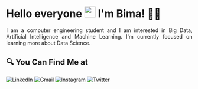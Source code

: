 # Hello everyone <img src="https://github.com/TheDudeThatCode/TheDudeThatCode/blob/master/Assets/Hi.gif" width="30px"> I'm Bima! 🧑🏻

<p align="justify">
  I am a computer engineering student and I am interested in Big Data, Artificial Intelligence and Machine Learning.  I'm currently focused on learning more about Data Science.
  </p>

## 🔍 You Can Find Me at

<p>
  <a href="https://www.linkedin.com/in/abimanyusrisetyo" target="_blank"><img alt="LinkedIn" src="https://img.shields.io/badge/linkedin-%230077B5.svg?&style=for-the-badge&logo=linkedin&logoColor=white" /></a>  
  <a href="mailto:abimanyusrisetyo@gmail.com" target="_blank"><img alt="Gmail" src="https://img.shields.io/badge/gmail-D14836?&style=for-the-badge&logo=gmail&logoColor=white"/></a>    
  <a href="https://www.instagram.com/bzizmza" target="_blank"><img alt="Instagram" src="https://img.shields.io/badge/instagram-%23E4405F.svg?&style=for-the-badge&logo=instagram&logoColor=white" /></a>  
  <a href="https://twitter.com/bzizmza" target="_blank"><img alt="Twitter" src="https://img.shields.io/badge/twitter-%231DA1F2.svg?&style=for-the-badge&logo=twitter&logoColor=white" /></a>  
</p>
